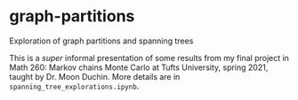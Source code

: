 # graph-partitions
Exploration of graph partitions and spanning trees

This is a *super* informal presentation of some results from my final project in Math 260: Markov chains Monte Carlo at Tufts University, spring 2021, taught by Dr. Moon Duchin. More details are in `spanning_tree_explorations.ipynb`.

